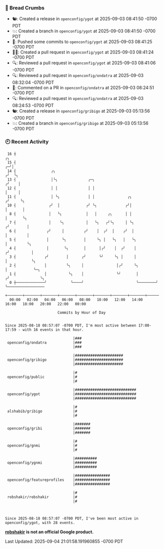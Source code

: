 ### 🍞 Bread Crumbs

 * 🐿: Created a release in `openconfig/ygot` at 2025-09-03 08:41:50 -0700 PDT
 * 💥: Created a branch in `openconfig/ygot` at 2025-09-03 08:41:50 -0700 PDT
 * 🚢: Pushed some commits to `openconfig/ygot` at 2025-09-03 08:41:25 -0700 PDT
 * ✍🏼: Created a pull request in `openconfig/ygot` at 2025-09-03 08:41:24 -0700 PDT
 * 🔍: Reviewed a pull request in  `openconfig/ygot` at 2025-09-03 08:41:06 -0700 PDT
 * 🔍: Reviewed a pull request in  `openconfig/ondatra` at 2025-09-03 08:32:04 -0700 PDT
 * 💬: Commented on a PR in  `openconfig/ondatra` at 2025-09-03 08:24:51 -0700 PDT
 * 🔍: Reviewed a pull request in  `openconfig/ondatra` at 2025-09-03 08:24:53 -0700 PDT
 * 🐿: Created a release in `openconfig/gribigo` at 2025-09-03 05:13:56 -0700 PDT
 * 💥: Created a branch in `openconfig/gribigo` at 2025-09-03 05:13:56 -0700 PDT

### 🕘 Recent Activity
```
 16 ┼                                                                        ╭╮
 15 ┤                                                                      ╭─╯│
 14 ┤                ╭╮                                                   ╭╯  ╰╮
 13 ┤                │╰╮              ╭─╮                                ╭╯    │
 12 ┤                │ │              │ │                                │     │
 11 ┤                │ ╰╮             │ │               ╭╮              ╭╯     ╰╮
 10 ┤               ╭╯  │            ╭╯ ╰╮             ╭╯│              │       │
  8 ┤               │   ╰╮           │   │     ╭╮      │ │              │       ╰╮
  7 ┤               │    ╰╮          │   ╰╮   ╭╯╰╮     │ ╰╮            ╭╯        │
  6 ┤              ╭╯     │         ╭╯    │  ╭╯  │    ╭╯  │            │         │
  5 ┤              │      ╰╮        │     ╰╮ │   ╰╮   │   ╰╮           │         ╰╮
  4 ┤              │       ╰╮       │      │╭╯    │  ╭╯    │          ╭╯          │
  3 ┤             ╭╯        │      ╭╯      ╰╯     ╰╮ │     │          │           ╰╮
  2 ┤             │         ╰╮     │               │╭╯     ╰╮         │            ╰─╮
  1 ┤             │          ╰╮    │               ╰╯       │        ╭╯              ╰╮
  0 ┼─────────────╯           ╰────╯                        ╰────────╯                ╰─────────────────
    +───────+───────+───────+───────+───────+───────+───────+───────+───────+───────+───────+───────+────
  00:00   02:00   04:00   06:00   08:00   10:00   12:00   14:00   16:00   18:00   20:00   22:00   00:00   

						Commits by Hour of Day


Since 2025-08-18 08:57:07 -0700 PDT, I'm most active between 17:00-17:59 - with 16 events in that hour.

```



```
                               |###
 openconfig/ondatra            |###
                               |###

                               |######################
 openconfig/gribigo            |######################
                               |######################

                               |#
 openconfig/public             |#
                               |#

                               |############################
 openconfig/ygot               |############################
                               |############################

                               |#
 alshabib/gribigo              |#
                               |#

                               |#######
 openconfig/gribi              |#######
                               |#######

                               |#
 openconfig/gnmi               |#
                               |#

                               |##########
 openconfig/ygnmi              |##########
                               |##########

                               |################
 openconfig/featureprofiles    |################
                               |################

                               |#
 robshakir/robshakir           |#
                               |#



Since 2025-08-18 08:57:07 -0700 PDT, I've been most active in openconfig/ygot, with 28 events.

```
**[robshakir](mailto:robjs@google.com) is not an official Google product.**  


Last Updated: 2025-09-04 21:01:58.191960855 -0700 PDT
